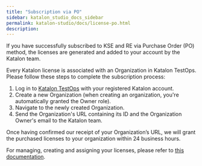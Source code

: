 ```yaml
---
title: "Subscription via PO"
sidebar: katalon_studio_docs_sidebar
permalink: katalon-studio/docs/license-po.html
description:
---
```


If you have successfully subscribed to KSE and RE via Purchase Order (PO) method, the licenses are generated and added to your account by the Katalon team.

Every Katalon license is associated with an Organization in Katalon TestOps. Please follow these steps to complete the subscription process:

1. Log in to [Katalon TestOps](https://analytics.katalon.com/home) with your registered Katalon account.
2. Create a new Organization (when creating an organization, you're automatically granted the Owner role).
3. Navigate to the newly created Organization.
4. Send the Organization's URL containing its ID and the Organization Owner's email to the Katalon team.

Once having confirmed our receipt of your Organization’s URL, we will grant the purchased licenses to your organization within 24 business hours.

For managing, creating and assigning your licenses, please refer to [this documentation](https://docs.katalon.com/katalon-studio/docs/license-management.html).
